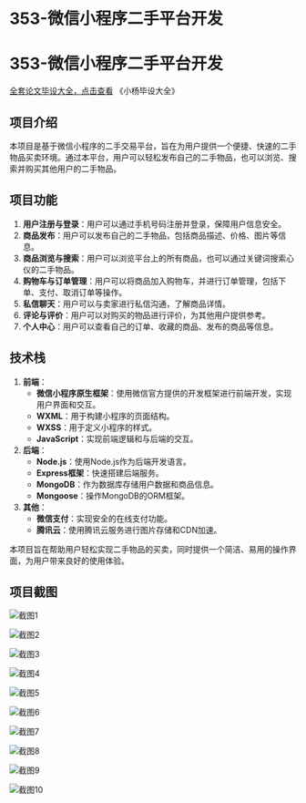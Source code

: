 # 353-微信小程序二手平台开发

# 353-微信小程序二手平台开发

[全套论文毕设大全，点击查看](https://www.yuque.com/yuqueyonghux32e1j/kxdc9g?#) 《小杨毕设大全》

## 项目介绍

本项目是基于微信小程序的二手交易平台，旨在为用户提供一个便捷、快速的二手物品买卖环境。通过本平台，用户可以轻松发布自己的二手物品，也可以浏览、搜索并购买其他用户的二手物品。

## 项目功能

1. **用户注册与登录**：用户可以通过手机号码注册并登录，保障用户信息安全。
2. **商品发布**：用户可以发布自己的二手物品，包括商品描述、价格、图片等信息。
3. **商品浏览与搜索**：用户可以浏览平台上的所有商品，也可以通过关键词搜索心仪的二手物品。
4. **购物车与订单管理**：用户可以将商品加入购物车，并进行订单管理，包括下单、支付、取消订单等操作。
5. **私信聊天**：用户可以与卖家进行私信沟通，了解商品详情。
6. **评论与评价**：用户可以对购买的物品进行评价，为其他用户提供参考。
7. **个人中心**：用户可以查看自己的订单、收藏的商品、发布的商品等信息。

## 技术栈

1. **前端**：
   - **微信小程序原生框架**：使用微信官方提供的开发框架进行前端开发，实现用户界面和交互。
   - **WXML**：用于构建小程序的页面结构。
   - **WXSS**：用于定义小程序的样式。
   - **JavaScript**：实现前端逻辑和与后端的交互。
2. **后端**：
   - **Node.js**：使用Node.js作为后端开发语言。
   - **Express框架**：快速搭建后端服务。
   - **MongoDB**：作为数据库存储用户数据和商品信息。
   - **Mongoose**：操作MongoDB的ORM框架。
3. **其他**：
   - **微信支付**：实现安全的在线支付功能。
   - **腾讯云**：使用腾讯云服务进行图片存储和CDN加速。

本项目旨在帮助用户轻松实现二手物品的买卖，同时提供一个简洁、易用的操作界面，为用户带来良好的使用体验。

## 项目截图

![截图1](https://kevinyang.oss-cn-shenzhen.aliyuncs.com/ItprojectImage%2F353-%E5%BE%AE%E4%BF%A1%E5%B0%8F%E7%A8%8B%E5%BA%8F%E4%BA%8C%E6%89%8B%E5%B9%B3%E5%8F%B0%E5%BC%80%E5%8F%91%2Fimg_1.jpg)

![截图2](https://kevinyang.oss-cn-shenzhen.aliyuncs.com/ItprojectImage%2F353-%E5%BE%AE%E4%BF%A1%E5%B0%8F%E7%A8%8B%E5%BA%8F%E4%BA%8C%E6%89%8B%E5%B9%B3%E5%8F%B0%E5%BC%80%E5%8F%91%2Fimg_2.jpg)

![截图3](https://kevinyang.oss-cn-shenzhen.aliyuncs.com/ItprojectImage%2F353-%E5%BE%AE%E4%BF%A1%E5%B0%8F%E7%A8%8B%E5%BA%8F%E4%BA%8C%E6%89%8B%E5%B9%B3%E5%8F%B0%E5%BC%80%E5%8F%91%2Fimg_3.jpg)

![截图4](https://kevinyang.oss-cn-shenzhen.aliyuncs.com/ItprojectImage%2F353-%E5%BE%AE%E4%BF%A1%E5%B0%8F%E7%A8%8B%E5%BA%8F%E4%BA%8C%E6%89%8B%E5%B9%B3%E5%8F%B0%E5%BC%80%E5%8F%91%2Fimg_4.jpg)

![截图5](https://kevinyang.oss-cn-shenzhen.aliyuncs.com/ItprojectImage%2F353-%E5%BE%AE%E4%BF%A1%E5%B0%8F%E7%A8%8B%E5%BA%8F%E4%BA%8C%E6%89%8B%E5%B9%B3%E5%8F%B0%E5%BC%80%E5%8F%91%2Fimg_5.jpg)

![截图6](https://kevinyang.oss-cn-shenzhen.aliyuncs.com/ItprojectImage%2F353-%E5%BE%AE%E4%BF%A1%E5%B0%8F%E7%A8%8B%E5%BA%8F%E4%BA%8C%E6%89%8B%E5%B9%B3%E5%8F%B0%E5%BC%80%E5%8F%91%2Fimg_6.jpg)

![截图7](https://kevinyang.oss-cn-shenzhen.aliyuncs.com/ItprojectImage%2F353-%E5%BE%AE%E4%BF%A1%E5%B0%8F%E7%A8%8B%E5%BA%8F%E4%BA%8C%E6%89%8B%E5%B9%B3%E5%8F%B0%E5%BC%80%E5%8F%91%2Fimg_7.jpg)

![截图8](https://kevinyang.oss-cn-shenzhen.aliyuncs.com/ItprojectImage%2F353-%E5%BE%AE%E4%BF%A1%E5%B0%8F%E7%A8%8B%E5%BA%8F%E4%BA%8C%E6%89%8B%E5%B9%B3%E5%8F%B0%E5%BC%80%E5%8F%91%2Fimg_8.jpg)

![截图9](https://kevinyang.oss-cn-shenzhen.aliyuncs.com/ItprojectImage%2F353-%E5%BE%AE%E4%BF%A1%E5%B0%8F%E7%A8%8B%E5%BA%8F%E4%BA%8C%E6%89%8B%E5%B9%B3%E5%8F%B0%E5%BC%80%E5%8F%91%2Fimg_9.jpg)

![截图10](https://kevinyang.oss-cn-shenzhen.aliyuncs.com/ItprojectImage%2F353-%E5%BE%AE%E4%BF%A1%E5%B0%8F%E7%A8%8B%E5%BA%8F%E4%BA%8C%E6%89%8B%E5%B9%B3%E5%8F%B0%E5%BC%80%E5%8F%91%2Fimg_10.jpg)

